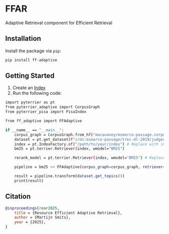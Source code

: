 # FFAR
Adaptive Retrieval component for Efficient Retrieval

## Installation
Install the package via `pip`:
```bash
pip install ff-adaptive
```
## Getting Started
1. Create an [Index](https://pyterrier.readthedocs.io/en/latest/terrier-indexing.html)
2. Run the following code:
```bash
import pyterrier as pt
from pyterrier_adaptive import CorpusGraph
from pyterrier_pisa import PisaIndex

from ff_adaptive import FFAdaptive

if __name__ == "__main__":
    corpus_graph = CorpusGraph.from_hf("macavaney/msmarco-passage.corpusgraph.bm25.128")
    dataset = pt.get_dataset(f"irds:msmarco-passage/trec-dl-2019/judged")
    index = pt.IndexFactory.of("/path/to/your/index") # Replace with index path
    bm25 = pt.terrier.Retriever(index, wmodel="BM25")

    rerank_model = pt.terrier.Retriever(index, wmodel="BM25") # Replace with a re-ranker of choice

    pipeline = bm25 >> FFAdaptive(corpus_graph=corpus_graph, retriever=bm25, k=16) >> rerank_model

    result = pipeline.transform(dataset.get_topics())
    print(result)
```

## Citation
```bibtex
@inproceedings{rear2025,
    title = {Resource Efficient Adaptive Retrieval},
    author = {Martijn Smits},
    year = {2025},
}
```